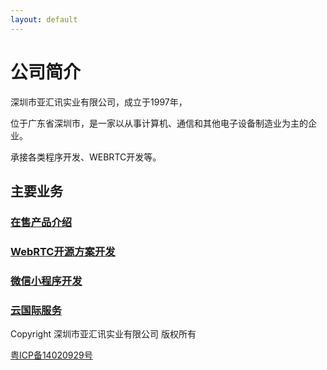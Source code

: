 ```yaml
---
layout: default
---
```


# 公司简介

深圳市亚汇讯实业有限公司，成立于1997年，

位于广东省深圳市，是一家以从事计算机、通信和其他电子设备制造业为主的企业。

承接各类程序开发、WEBRTC开发等。

## 主要业务

### [在售产品介绍](https://freeblog.tarogoing.uk/%E5%9C%A8%E5%94%AE%E4%BA%A7%E5%93%81)

### [WebRTC开源方案开发](./webrtc-page.html)

### [微信小程序开发](./miniprogram.html)

### [云国际服务](./cloudserver.html)

Copyright 深圳市亚汇讯实业有限公司 版权所有 

 [粤ICP备14020929号](https://beian.miit.gov.cn)
